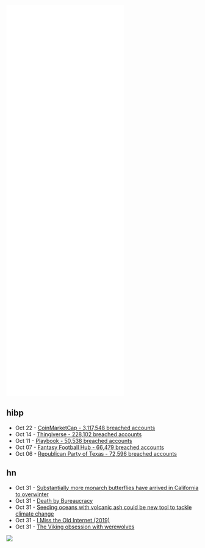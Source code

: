 ![Metrics](https://raw.githubusercontent.com/phixion/phixion/master/metrics.svg)

## hibp

<!--
for https://github.com/phixion/phixion/blob/main/.github/workflows/feeds.yml
-->
<!--START_SECTION:haveibeenpwnd-->
- Oct 22 - [CoinMarketCap - 3,117,548 breached accounts](https://haveibeenpwned.com/PwnedWebsites#CoinMarketCap)
- Oct 14 - [Thingiverse - 228,102 breached accounts](https://haveibeenpwned.com/PwnedWebsites#Thingiverse)
- Oct 11 - [Playbook - 50,538 breached accounts](https://haveibeenpwned.com/PwnedWebsites#Playbook)
- Oct 07 - [Fantasy Football Hub - 66,479 breached accounts](https://haveibeenpwned.com/PwnedWebsites#FantasyFootballHub)
- Oct 06 - [Republican Party of Texas - 72,596 breached accounts](https://haveibeenpwned.com/PwnedWebsites#RepublicanPartyOfTexas)
<!--END_SECTION:haveibeenpwnd-->

## hn

<!--
for https://github.com/phixion/phixion/blob/main/.github/workflows/feeds.yml
-->
<!--START_SECTION:hn-->
- Oct 31 - [Substantially more monarch butterflies have arrived in California to overwinter](https://www.goodnewsnetwork.org/far-more-monarch-butterflies-in-ca-this-year/)
- Oct 31 - [Death by Bureaucracy](https://www.wethecitizens.net/death-by-bureaucracy/)
- Oct 31 - [Seeding oceans with volcanic ash could be new tool to tackle climate change](https://www.chemistryworld.com/news/seeding-oceans-with-volcanic-ash-could-be-new-tool-to-tackle-climate-change/4012523.article)
- Oct 31 - [I Miss the Old Internet (2019)](http://misc-stuff.terraaeon.com/articles/miss-old-internet.html/)
- Oct 31 - [The Viking obsession with werewolves](https://www.atlasobscura.com/articles/hidden-history-viking-wolf-warrior-werewolf)
<!--END_SECTION:hn-->

<!--
for https://yhype.me
-->
![](https://hit.yhype.me/github/profile?user_id=13013670)
